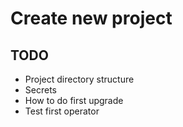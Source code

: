 # Create new project

## TODO

- Project directory structure
- Secrets
- How to do first upgrade
- Test first operator